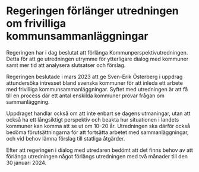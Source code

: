 # Regeringen förlänger utredningen om frivilliga kommunsammanläggningar

Regeringen har i dag beslutat att förlänga Kommunperspektivutredningen. Detta för att ge utredningen utrymme för ytterligare dialog med kommuner samt mer tid att analysera slutsatser och förslag.

Regeringen beslutade i mars 2023 att ge Sven-Erik Österberg i uppdrag attundersöka intresset bland svenska kommuner för att inleda ett arbete med frivilliga kommunsammanläggningar. Syftet med utredningen är att få till en process där ett antal enskilda kommuner prövar frågan om sammanläggning.

Uppdraget handlar också om att inte enbart se dagens utmaningar, utan att också ha ett långsiktigt perspektiv och beakta hur situationen i landets kommuner kan komma att se ut om 10–20 år. Utredningen ska därför också bedöma förutsättningarna för att fortsätta arbetet med samman­läggningar, och vid behov lämna förslag till statliga åtgärder.

Efter att regeringen i dialog med utredaren bedömt att det finns behov av att förlänga utredningen något förlängs utredningen med två månader till den 30 januari 2024.
